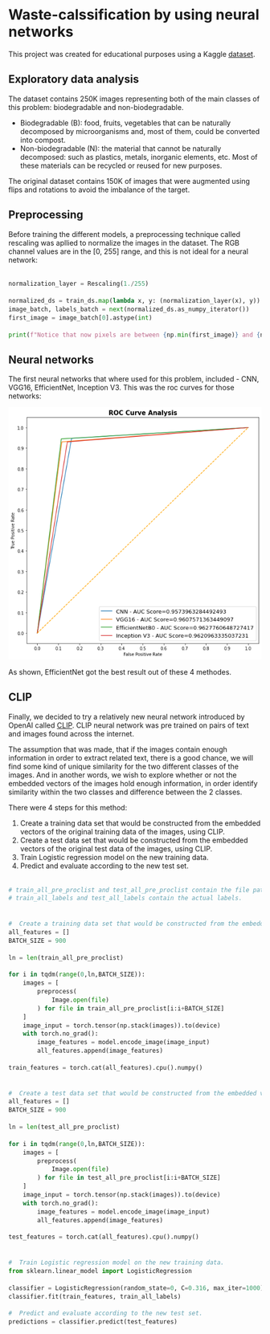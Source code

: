 # Waste-calssification by using neural networks
This project was created for educational purposes using a Kaggle [dataset]( https://www.kaggle.com/rayhanzamzamy/non-and-biodegradable-waste-dataset).

## Exploratory data analysis
The dataset contains 250K images representing both of the main classes of this problem: biodegradable and non-biodegradable.
- Biodegradable (B): food, fruits, vegetables that can be naturally decomposed by microorganisms and, most of them, could be converted into compost.
- Non-biodegradable (N): the material that cannot be naturally decomposed: such as plastics, metals, inorganic elements, etc. Most of these materials can be recycled or reused for new purposes.

The original dataset contains 150K of images that were augmented using flips and rotations to avoid the imbalance of the target.

## Preprocessing

Before training the different models, a preprocessing technique called rescaling was apllied to normalize the images in the dataset. The RGB channel values are in the [0, 255] range, and this is not ideal for a neural network:

```python

normalization_layer = Rescaling(1./255)

normalized_ds = train_ds.map(lambda x, y: (normalization_layer(x), y))
image_batch, labels_batch = next(normalized_ds.as_numpy_iterator())
first_image = image_batch[0].astype(int)

print(f"Notice that now pixels are between {np.min(first_image)} and {np.max(first_image)}")

```

## Neural networks
The first neural networks that where used for this problem, included - CNN, VGG16, EfficientNet, Inception V3.
This was the roc curves for those networks:

![roc](https://github.com/AmitaiMandel/Image-calssification/blob/main/ROC_Curve.png)


As shown, EfficientNet got the best result out of these 4 methodes. 


## CLIP

Finally, we decided to try a relatively new neural network introduced by OpenAI called [CLIP](https://openai.com/blog/clip/).
CLIP neural network was pre trained on pairs of text and images found across the internet.

The assumption that was made, that if the images contain enough information in order to extract related text, there is a good chance, we will find some kind of unique similarity for the two different classes of the images. And in another words, we wish to explore whether or not the embedded vectors of the images hold enough information, in order identify similarity within the two classes and difference between the 2 classes.

There were 4 steps for this method:
1. Create a training data set that would be constructed from the embedded vectors of the original training data of the images, using CLIP.
2. Create a test data set that would be constructed from the embedded vectors of the original test data of the images, using CLIP.
3. Train Logistic regression model on the new training data.
4. Predict and evaluate according to the new test set.

```python

# train_all_pre_proclist and test_all_pre_proclist contain the file paths of the images.
# train_all_labels and test_all_labels contain the actual labels.


#  Create a training data set that would be constructed from the embedded vectors of the original training data of the images
all_features = []
BATCH_SIZE = 900

ln = len(train_all_pre_proclist)

for i in tqdm(range(0,ln,BATCH_SIZE)):
    images = [
        preprocess(
            Image.open(file)
        ) for file in train_all_pre_proclist[i:i+BATCH_SIZE]
    ]
    image_input = torch.tensor(np.stack(images)).to(device)
    with torch.no_grad():
        image_features = model.encode_image(image_input)
        all_features.append(image_features)

train_features = torch.cat(all_features).cpu().numpy()
        

#  Create a test data set that would be constructed from the embedded vectors of the original test data of the images
all_features = []
BATCH_SIZE = 900

ln = len(test_all_pre_proclist)

for i in tqdm(range(0,ln,BATCH_SIZE)):
    images = [
        preprocess(
            Image.open(file)
        ) for file in test_all_pre_proclist[i:i+BATCH_SIZE]
    ]
    image_input = torch.tensor(np.stack(images)).to(device)
    with torch.no_grad():
        image_features = model.encode_image(image_input)
        all_features.append(image_features)
        
test_features = torch.cat(all_features).cpu().numpy()   


#  Train Logistic regression model on the new training data.
from sklearn.linear_model import LogisticRegression

classifier = LogisticRegression(random_state=0, C=0.316, max_iter=1000)
classifier.fit(train_features, train_all_labels)

#  Predict and evaluate according to the new test set.
predictions = classifier.predict(test_features)
        
```
